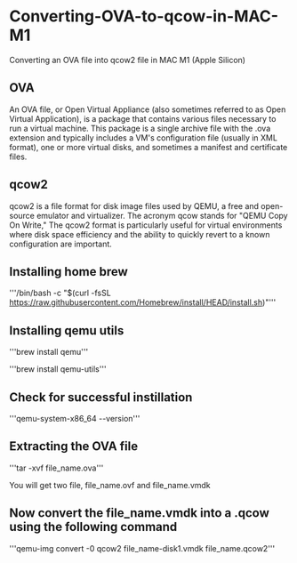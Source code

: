 # Converting-OVA-to-qcow-in-MAC-M1
Converting an OVA file into qcow2 file in MAC M1 (Apple Silicon)

## OVA
An OVA file, or Open Virtual Appliance (also sometimes referred to as Open Virtual Application), is a package that contains various files necessary to run a virtual machine. This package is a single archive file with the .ova extension and typically includes a VM's configuration file (usually in XML format), one or more virtual disks, and sometimes a manifest and certificate files.

## qcow2
qcow2 is a file format for disk image files used by QEMU, a free and open-source emulator and virtualizer. The acronym qcow stands for "QEMU Copy On Write,"
The qcow2 format is particularly useful for virtual environments where disk space efficiency and the ability to quickly revert to a known configuration are important.

## Installing home brew

'''/bin/bash -c "$(curl -fsSL https://raw.githubusercontent.com/Homebrew/install/HEAD/install.sh)"'''

## Installing qemu utils

'''brew install qemu'''

'''brew install qemu-utils'''

## Check for successful instillation 

'''qemu-system-x86_64 --version'''

## Extracting the OVA file

'''tar -xvf file_name.ova'''

You will get two file, file_name.ovf and file_name.vmdk

## Now convert the file_name.vmdk into a .qcow using the following command

'''qemu-img convert -0 qcow2 file_name-disk1.vmdk file_name.qcow2'''
